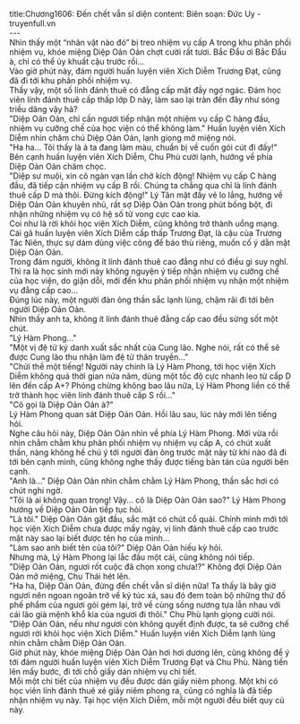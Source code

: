 title:Chương1606: Đến chết vẫn sĩ diện
content:
Biên soạn: Đức Uy - truyenfull.vn<br>---<br>Nhìn thấy một “nhân vật nào đó” bị treo nhiệm vụ cấp A trong khu phân phối nhiệm vụ, khóe miệng Diệp Oản Oản chợt cười rất tươi. Bắc Đẩu ơi Bắc Đẩu à, chỉ có thể ủy khuất cậu trước rồi…<br>Vào giờ phút này, đám người huấn luyện viên Xích Diễm Trương Đạt, cũng đã đi tới khu phân phối nhiệm vụ.<br>Thấy vậy, một số lính đánh thuê có đẳng cấp mặt đầy ngơ ngác. Đám học viên lính đánh thuê cấp thấp lớp D này, làm sao lại tràn đến đây như sóng triều dâng vậy hả?<br>"Diệp Oản Oản, chỉ cần ngươi tiếp nhận một nhiệm vụ cấp C hàng đầu, nhiệm vụ cưỡng chế của học viện có thể không làm." Huấn luyện viên Xích Diễm nhìn chăm chú Diệp Oản Oản, lạnh giọng mở miệng nói.<br>"Ha ha... Tôi thấy là ả ta đang làm màu, chuẩn bị về cuốn gói cút đi đấy!" Bên cạnh huấn luyện viên Xích Diễm, Chu Phù cười lạnh, hướng về phía Diệp Oản Oản châm chọc.<br>"Diệp sư muội, xin cô ngàn vạn lần chớ kích động! Nhiệm vụ cấp C hàng đầu, đã tiếp cận nhiệm vụ cấp B rồi. Chúng ta chẳng qua chỉ là lính đánh thuê cấp D mà thôi. Đừng kích động!" Lý Tân mặt đầy vẻ lo lắng, hướng về Diệp Oản Oản khuyên nhủ, rất sợ Diệp Oản Oản trong phút bồng bột, đi nhận những nhiệm vụ có hệ số tử vong cực cao kia.<br>Coi như là rời khỏi học viện Xích Diễm, cũng không trở thành uổng mạng. Cái gã huấn luyện viên Xích Diễm cấp thấp Trương Đạt, là cậu của Trương Tác Niên, thực sự dám dùng việc công để báo thù riêng, muốn cố ý dằn mặt Diệp Oản Oản.<br>Trong đám người, không ít lính đánh thuê cao đẳng như có điều gì suy nghĩ. Thì ra là học sinh mới này không nguyện ý tiếp nhận nhiệm vụ cưỡng chế của học viện, do giận dỗi, mới đến khu phân phối nhiệm vụ nhận một nhiệm vụ đẳng cấp cao…<br>Đúng lúc này, một người đàn ông thần sắc lạnh lùng, chậm rãi đi tới bên người Diệp Oản Oản.<br>Nhìn thấy anh ta, không ít lính đánh thuê đẳng cấp cao đều sửng sốt một chút.<br>"Lý Hàm Phong..."<br>"Một vị đệ tử ký danh xuất sắc nhất của Cung lão. Nghe nói, rất có thể sẽ được Cung lão thu nhận làm đệ tử thân truyền..."<br>"Chửi thề một tiếng! Người này chính là Lý Hàm Phong, tới học viện Xích Diễm không quá thời gian nửa năm, dùng một tốc độ cực nhanh leo từ cấp D lên đến cấp A+? Phỏng chừng không bao lâu nữa, Lý Hàm Phong liền có thể trở thành học viên lính đánh thuê cấp S rồi..."<br>"Cô gọi là Diệp Oản Oản à?"<br>Lý Hàm Phong quan sát Diệp Oản Oản. Hồi lâu sau, lúc này mới lên tiếng hỏi.<br>Nghe câu hỏi này, Diệp Oản Oản nhìn về phía Lý Hàm Phong. Mới vừa rồi nhìn chằm chằm khu phân phối nhiệm vụ nhiệm vụ cấp A, có chút xuất thần, nàng không hề chú ý tới người đàn ông trước mặt này từ khi nào đã đi tới bên cạnh mình, cũng không nghe thấy được tiếng bàn tán của người bên cạnh.<br>"Anh là..." Diệp Oản Oản nhìn chằm chằm Lý Hàm Phong, thần sắc hơi có chút nghi ngờ.<br>"Tôi là ai không quan trọng! Vậy... cô là Diệp Oản Oản sao?" Lý Hàm Phong hướng về Diệp Oản Oản tiếp tục hỏi.<br>"Là tôi." Diệp Oản Oản gật đầu, sắc mặt có chút cổ quái. Chính mình mới tới học viện Xích Diễm chưa được mấy ngày, vị lính đánh thuê cấp cao trước mặt này sao lại biết được tên họ của mình...<br>"Làm sao anh biết tên của tôi?" Diệp Oản Oản hiếu kỳ hỏi.<br>Nhưng mà, Lý Hàm Phong lại lắc đầu một cái, cũng không nói tiếp.<br>"Diệp Oản Oản, ngươi rốt cuộc đã chọn xong chưa!?" Không đợi Diệp Oản Oản mở miệng, Chu Thái hét lên.<br>"Ha ha, Diệp Oản Oản, đừng đến chết vẫn sĩ diện nữa! Ta thấy là bây giờ ngươi nên ngoan ngoãn trở về ký túc xá, sau đó đem toàn bộ những thứ đồ phế phẩm của ngươi gói gém lại, trở về cùng sống nương tựa lẫn nhau với cái lão già mệnh khổ kia của ngươi đi thôi." Chu Phù lạnh giọng cười nói.<br>"Diệp Oản Oản, nếu như ngươi còn không quyết định được, ta sẽ cưỡng chế ngươi rời khỏi học viện Xích Diễm." Huấn luyện viên Xích Diễm lạnh lùng nhìn chằm chằm Diệp Oản Oản.<br>Giờ phút này, khóe miệng Diệp Oản Oản hơi hơi dương lên, cũng không để ý tới đám người huấn luyện viên Xích Diễm Trương Đạt và Chu Phù. Nàng tiến lên mấy bước, đi tới chỗ giấy dán nhiệm vụ chi tiết.<br>Mỗi một chi tiết của nhiệm vụ đều được dán giấy niêm phong. Một khi có học viên lính đánh thuê xé giấy niêm phong ra, cũng có nghĩa là đã tiếp nhận nhiệm vụ này. Tại học viện Xích Diễm, mỗi một người đều biết quy củ này.